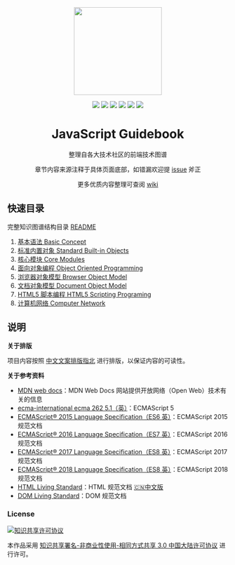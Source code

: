 <div align="center">
<img width="200" height="200" src="https://raw.githubusercontent.com/tsejx/JavaScript-Guidebook/master/images/lighthouse.png">

<br/>

<p align="center">
<a><img src="https://img.shields.io/github/last-commit/tsejx/JavaScript-Guidebook.svg"/></a>
<a><img src="https://img.shields.io/badge/code_style-standard-brightgreen.svg"/></a>
<a><img src="https://img.shields.io/github/issues/tsejx/JavaScript-Guidebook.svg"/></a>
<a><img src="https://img.shields.io/github/forks/tsejx/JavaScript-Guidebook.svg"/></a>
<a><img src="https://img.shields.io/github/stars/tsejx/JavaScript-Guidebook.svg"/></a>
<a><img src="https://img.shields.io/maintenance/yes/2019.svg"/></a>
</p>

<h1>JavaScript Guidebook</h1>

<p>整理自各大技术社区的前端技术图谱<p>
<p>章节内容来源注释于具体页面底部，如错漏欢迎提 <a href="https://github.com/tsejx/JavaScript-Guidebook/issues">issue</a> 斧正</p>
<p>更多优质内容整理可查阅 <a href="https://github.com/tsejx/JavaScript-Guidebook/wiki">wiki</a></p>
</div>

## 快速目录

完整知识图谱结构目录 [README](README_QUICK.md)

1. [基本语法 Basic Concept](basic-concept/)
2. [标准内置对象 Standard Built-in Objects](standard-built-in-objects/)
3. [核心模块 Core Modules](core-modules/)
4. [面向对象编程 Object Oriented Programming](object-oriented-programming/)
5. [浏览器对象模型 Browser Object Model](browser-object-model/)
6. [文档对象模型 Document Object Model](document-object-model/)
7. [HTML5 脚本编程 HTML5 Scripting Programing](html5-scripting-programming/)
8. [计算机网络 Computer Network](computer-networks/)

## 说明

**关于排版**

项目内容按照 [中文文案排版指北](http://mazhuang.org/wiki/chinese-copywriting-guidelines/) 进行排版，以保证内容的可读性。

**关于参考资料**

- [MDN web docs](https://developer.mozilla.org/en-US/docs/Web/JavaScript)：MDN Web Docs 网站提供开放网络（Open Web）技术有关的信息
- [ecma-international ecma 262 5.1（英）](http://www.ecma-international.org/ecma-262/5.1/index.html)：ECMAScript 5
- [ECMAScript® 2015 Language Specification（ES6 英）](http://www.ecma-international.org/ecma-262/6.0/)：ECMAScript 2015 规范文档
- [ECMAScript® 2016 Language Specification（ES7 英）](http://www.ecma-international.org/ecma-262/7.0/index.html)：ECMAScript 2016 规范文档
- [ECMAScript® 2017 Language Specification（ES8 英）](http://www.ecma-international.org/ecma-262/8.0/index.html)：ECMAScript 2017 规范文档
- [ECMAScript® 2018 Language Specification（ES8 英）](<https://www.ecma-international.org/ecma-262/9.0/index.html>)：ECMAScript 2018 规范文档
- [HTML Living Standard](<https://html.spec.whatwg.org/>)：HTML 规范文档 [🇨🇳中文版](<https://whatwg-cn.github.io/html/>)
- [DOM Living Standard](<https://dom.spec.whatwg.org/>)：DOM 规范文档

### License

<a rel="license" href="http://creativecommons.org/licenses/by-nc-sa/3.0/cn/"><img alt="知识共享许可协议" style="border-width:0" src="https://camo.githubusercontent.com/0e75e86523f89adbaa859739fae1d7adc49d2638/68747470733a2f2f692e6372656174697665636f6d6d6f6e732e6f72672f6c2f62792d6e632d73612f332e302f636e2f38387833312e706e67" /></a>

本作品采用 <a rel="license" href="http://creativecommons.org/licenses/by-nc-sa/3.0/cn/">知识共享署名-非商业性使用-相同方式共享 3.0 中国大陆许可协议</a> 进行许可。

